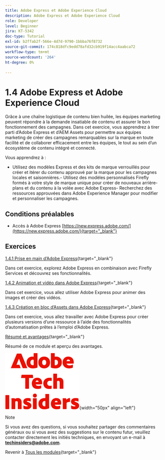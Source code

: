 ```yaml
---
title: Adobe Express et Adobe Experience Cloud
description: Adobe Express et Adobe Experience Cloud
role: Developer
level: Beginner
jira: KT-5342
doc-type: Tutorial
exl-id: b2ffab2f-566e-4d7d-9790-1bbba76f8732
source-git-commit: 174c818dfc9edd78afd32cb919f14acc4aabca72
workflow-type: tm+mt
source-wordcount: '264'
ht-degree: 0%

---
```


# 1.4 Adobe Express et Adobe Experience Cloud

Grâce à une chaîne logistique de contenu bien huilée, les équipes marketing peuvent répondre à la demande insatiable de contenu et assurer le bon fonctionnement des campagnes. Dans cet exercice, vous apprendrez à tirer parti d’Adobe Express et d’AEM Assets pour permettre aux équipes marketing de créer des campagnes remarquables sur la marque en toute facilité et de collaborer efficacement entre les équipes, le tout au sein d’un écosystème de contenu intégré et connecté.

Vous apprendrez à :

- Utilisez des modèles Express et des kits de marque verrouillés pour créer et itérer du contenu approuvé par la marque pour les campagnes locales et saisonnières.- Utilisez des modèles personnalisés Firefly formés à votre style de marque unique pour créer de nouveaux arrière-plans et du contenu à la volée avec Adobe Express- Recherchez des ressources approuvées dans Adobe Experience Manager pour modifier et personnaliser les campagnes.

## Conditions préalables

- Accès à Adobe Express [https://new.express.adobe.com/](https://new.express.adobe.com/){target="_blank"}

## Exercices

[1.4.1 Prise en main d’Adobe Express](./ex1.md){target="_blank"}

Dans cet exercice, explorez Adobe Express en combinaison avec Firefly Services et découvrez ses fonctionnalités.

[1.4.2 Animation et vidéo dans Adobe Express](./ex2.md){target="_blank"}

Dans cet exercice, vous allez utiliser Adobe Express pour animer des images et créer des vidéos.

[1.4.3 Création en bloc d’Assets dans Adobe Express](./ex3.md){target="_blank"}

Dans cet exercice, vous allez travailler avec Adobe Express pour créer plusieurs versions d’une ressource à l’aide des fonctionnalités d’automatisation prêtes à l’emploi d’Adobe Express.

[Résumé et avantages](./summary.md){target="_blank"}

Résumé de ce module et aperçu des avantages.

![Insiders de la technologie &#x200B;](./../../../assets/images/techinsiders.png){width="50px" align="left"}

>[!NOTE]
>
>Si vous avez des questions, si vous souhaitez partager des commentaires généraux ou si vous avez des suggestions sur le contenu futur, veuillez contacter directement les initiés techniques, en envoyant un e-mail à **techinsiders@adobe.com**.

Revenir à [Tous les modules](../../../overview.md){target="_blank"}
